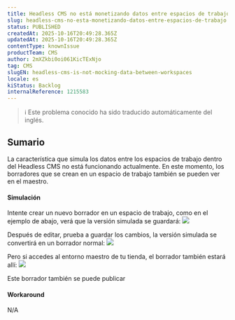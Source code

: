 ```yaml
---
title: Headless CMS no está monetizando datos entre espacios de trabajo
slug: headless-cms-no-esta-monetizando-datos-entre-espacios-de-trabajo
status: PUBLISHED
createdAt: 2025-10-16T20:49:28.365Z
updatedAt: 2025-10-16T20:49:28.365Z
contentType: knownIssue
productTeam: CMS
author: 2mXZkbi0oi061KicTExNjo
tag: CMS
slugEN: headless-cms-is-not-mocking-data-between-workspaces
locale: es
kiStatus: Backlog
internalReference: 1215583
---
```


>ℹ️ Este problema conocido ha sido traducido automáticamente del inglés.

## Sumario


La característica que simula los datos entre los espacios de trabajo dentro del Headless CMS no está funcionando actualmente. En este momento, los borradores que se crean en un espacio de trabajo también se pueden ver en el maestro.


#### Simulación


Intente crear un nuevo borrador en un espacio de trabajo, como en el ejemplo de abajo, verá que la versión simulada se guardará:
 ![](https://vtexhelp.zendesk.com/attachments/token/ALJXihZcrD2L1K4FwrXfqZpML/?name=image.png)

Después de editar, prueba a guardar los cambios, la versión simulada se convertirá en un borrador normal:
 ![](https://vtexhelp.zendesk.com/attachments/token/mrwjyqtC4ALC3DIlVXwP9sXXA/?name=image.png)

Pero si accedes al entorno maestro de tu tienda, el borrador también estará allí:
 ![](https://vtexhelp.zendesk.com/attachments/token/DgHHvGNcu18BBx5CZqXoPmw9Z/?name=image.png)

Este borrador también se puede publicar


#### Workaround


N/A



